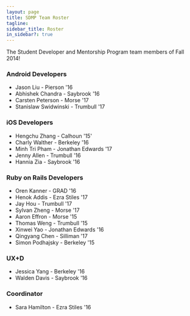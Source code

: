 ```yaml
---
layout: page
title: SDMP Team Roster
tagline:
sidebar_title: Roster
in_sidebar?: true
---
```


The Student Developer and Mentorship Program team members of Fall 2014!

### Android Developers
- Jason Liu - Pierson '16
- Abhishek Chandra - Saybrook '16
- Carsten Peterson - Morse '17
- Stanislaw Swidwinski - Trumbull '17

### iOS Developers
- Hengchu Zhang - Calhoun '15'
- Charly Walther - Berkeley '16
- Minh Tri Pham - Jonathan Edwards '17
- Jenny Allen - Trumbull '16
- Hannia Zia - Saybrook '16

### Ruby on Rails Developers
- Oren Kanner - GRAD '16
- Henok Addis - Ezra Stiles '17
- Jay Hou - Trumbull '17
- Sylvan Zheng - Morse '17
- Aaron Effron - Morse '15
- Thomas Weng - Trumbull '15
- Xinwei Yao - Jonathan Edwards '16
- Qingyang Chen - Silliman '17
- Simon Podhajsky - Berkeley '15

### UX+D
- Jessica Yang - Berkeley '16
- Walden Davis - Saybrook '16

### Coordinator
- Sara Hamilton - Ezra Stiles '16
